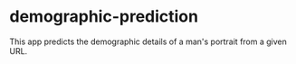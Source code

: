 # demographic-prediction
This app predicts the demographic details of a man's portrait from a given URL.
